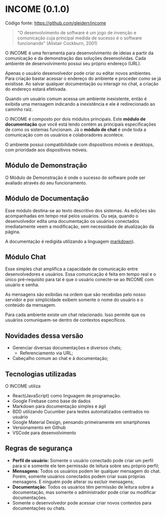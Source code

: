 # INCOME (0.1.0)

Código fonte: https://github.com/gleiderr/income

> "O desenvolvimento de software é um jogo de invenção e comunicação cuja principal medida de sucesso é o software funcionando" (Alistair Cockburn, 2001)

O INCOME é uma ferramenta para desenvolvimento de ideias a partir da comunicação e da demonstração das soluções desenvolvidas. Cada ambiente de desenvolvimento possui seu próprio endereço (URL).

Apenas o usuário desenvolvedor pode criar ou editar novos ambientes. Para criação bastar acessar o endereço do ambiente e proceder como se já existisse. Ao salvar qualquer documentação ou interagir no chat, a criação do endereço estará efetivada.

Quando um usuário comum acessa um ambiente inexistente, então é exibida uma mensagem indicando a inexistência e ele é redirecionado ao caminho raíz.

O INCOME é composto por dois módulos principais. Este **módulo de documentação** que você está lendo contém as principais especificações de como os sistemas funcionam. Já o **módulo de chat** é onde toda a comunicação com os usuários e colaboradores acontece.

O ambiente possui compatibilidade com dispositivos móveis e desktops, com prioridade aos dispositivos móveis.

## Módulo de Demonstração

O Módulo de Demonstração é onde o sucesso do software pode ser avaliado através do seu funcionamento.

## Módulo de Documentação

Esse módulo destina-se ao texto descritivo dos sistemas. As edições são acompanhadas em tempo real pelos usuários. Ou seja, quando o desenvolvedor edita uma documentação os usuários conectados imediatamente veem a modificação, sem necessidade de atualização da página.

A documentação é redigida utilizando a linguagem [markdown](https://pt.wikipedia.org/wiki/Markdown)).

## Módulo Chat

Esse simples chat amplifica a capacidade de comunicação entre desenvolvedores e usuários. Essa comunicação é feita em tempo real e o único pré-requisito para tal é que o usuário conecte-se ao INCOME com usuário e senha.

As mensagens são exibidas na ordem que são recebidas pelo nosso servidor e por simplicidade exibem somente o nome do usuário e o conteúdo da mensagem.

Para cada ambiente existe um chat relacionado. Isso permite que os usuários comuniquem-se dentro de contextos específicos.

## Novidades dessa versão

- Gerenciar diversas documentações e diversos chats;
  - Referenciamento via URL;
- Cabeçalho comum ao chat e à documentação;

## Tecnologias utilizadas

O INCOME utiliza

- React(JavaScript) como linguagem de programação.
- Google Firebase como base de dados
- Markdown para documentação simples e ágil
- BDD utilizando Cucumber para testes automatizados centrados no usuário
- Google Material Design, pensando primeiramente em smartphones
- Versionamento em Github
- VSCode para desenvolvimento

## Regras de segurança

- **Perfil de usuário:** Somente o usuário conectado pode criar um perfil para si e somente ele tem permissão de leitura sobre seu próprio perfil;
- **Mensagens:** Todos os usuários podem ler qualquer mensagem do chat. Porém, somente usuários conectados podem criar suas próprias mensagens. E ninguém pode alterar ou excluir mensagens;
- **Documentação:** Todos os usuários têm permissão de leitura sobre a documentação, mas somente o administrador pode criar ou modificar documentações.
- Somente o desenvolvedor pode acessar criar novos contextos para documentações ou chats.
